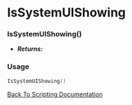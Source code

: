# IsSystemUIShowing

### IsSystemUIShowing()
- ***Returns:*** 

### Usage

```Lua
IsSystemUIShowing()
```


[Back To Scripting Documentation](../README.md)
